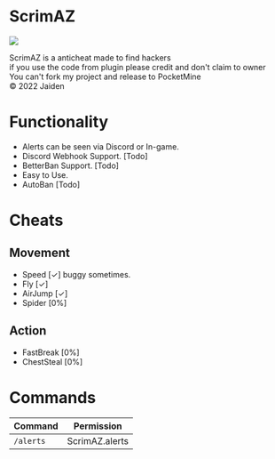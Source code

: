 # ScrimAZ
[![](https://poggit.pmmp.io/shield.state/ScrimAS)](https://poggit.pmmp.io/p/ScrimAS)

ScrimAZ is a anticheat made to find hackers\
if you use the code from plugin please credit and don't claim to owner\
You can't fork my project and release to PocketMine\
© 2022 Jaiden 

# Functionality

- Alerts can be seen via Discord or In-game.
- Discord Webhook Support. [Todo]
- BetterBan Support. [Todo]
- Easy to Use.
- AutoBan [Todo]

# Cheats
## Movement
- Speed [✓] buggy sometimes.
- Fly [✓]
- AirJump [✓]
- Spider [0%]
## Action
- FastBreak [0%]
- ChestSteal [0%]

# Commands

|**Command**|**Permission**|
|-----------|---------------|
|`/alerts`|ScrimAZ.alerts|
